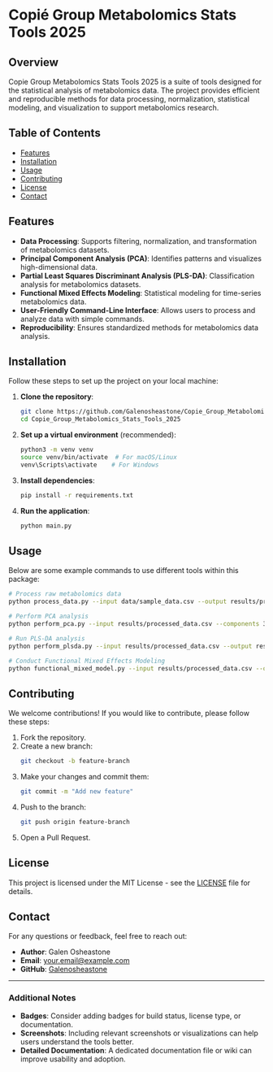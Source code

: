 # Copié Group Metabolomics Stats Tools 2025

## Overview

Copie Group Metabolomics Stats Tools 2025 is a suite of tools designed for the statistical analysis of metabolomics data. The project provides efficient and reproducible methods for data processing, normalization, statistical modeling, and visualization to support metabolomics research.

## Table of Contents

- [Features](#features)
- [Installation](#installation)
- [Usage](#usage)
- [Contributing](#contributing)
- [License](#license)
- [Contact](#contact)

## Features

- **Data Processing**: Supports filtering, normalization, and transformation of metabolomics datasets.
- **Principal Component Analysis (PCA)**: Identifies patterns and visualizes high-dimensional data.
- **Partial Least Squares Discriminant Analysis (PLS-DA)**: Classification analysis for metabolomics datasets.
- **Functional Mixed Effects Modeling**: Statistical modeling for time-series metabolomics data.
- **User-Friendly Command-Line Interface**: Allows users to process and analyze data with simple commands.
- **Reproducibility**: Ensures standardized methods for metabolomics data analysis.

## Installation

Follow these steps to set up the project on your local machine:

1. **Clone the repository**:
   ```bash
   git clone https://github.com/Galenosheastone/Copie_Group_Metabolomics_Stats_Tools_2025.git
   cd Copie_Group_Metabolomics_Stats_Tools_2025
   ```

2. **Set up a virtual environment** (recommended):
   ```bash
   python3 -m venv venv
   source venv/bin/activate  # For macOS/Linux
   venv\Scripts\activate    # For Windows
   ```

3. **Install dependencies**:
   ```bash
   pip install -r requirements.txt
   ```

4. **Run the application**:
   ```bash
   python main.py
   ```

## Usage

Below are some example commands to use different tools within this package:

```bash
# Process raw metabolomics data
python process_data.py --input data/sample_data.csv --output results/processed_data.csv

# Perform PCA analysis
python perform_pca.py --input results/processed_data.csv --components 3 --output results/pca_results.csv

# Run PLS-DA analysis
python perform_plsda.py --input results/processed_data.csv --output results/plsda_results.csv

# Conduct Functional Mixed Effects Modeling
python functional_mixed_model.py --input results/processed_data.csv --output results/mixed_model_results.csv
```

## Contributing

We welcome contributions! If you would like to contribute, please follow these steps:

1. Fork the repository.
2. Create a new branch:
   ```bash
   git checkout -b feature-branch
   ```
3. Make your changes and commit them:
   ```bash
   git commit -m "Add new feature"
   ```
4. Push to the branch:
   ```bash
   git push origin feature-branch
   ```
5. Open a Pull Request.

## License

This project is licensed under the MIT License - see the [LICENSE](LICENSE) file for details.

## Contact

For any questions or feedback, feel free to reach out:

- **Author**: Galen Osheastone
- **Email**: [your.email@example.com](mailto:your.email@example.com)
- **GitHub**: [Galenosheastone](https://github.com/Galenosheastone)

---

### Additional Notes

- **Badges**: Consider adding badges for build status, license type, or documentation.
- **Screenshots**: Including relevant screenshots or visualizations can help users understand the tools better.
- **Detailed Documentation**: A dedicated documentation file or wiki can improve usability and adoption.

